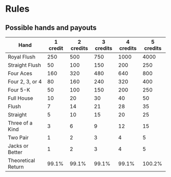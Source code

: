 # Rules

## Possible hands and payouts

| Hand               | 1 credit | 2 credits | 3 credits | 4 credits | 5 credits |
|--------------------|----------|-----------|-----------|-----------|-----------|
| Royal Flush        | 250      | 500       | 750       | 1000      | 4000      |
| Straight Flush     | 50       | 100       | 150       | 200       | 250       |
| Four Aces          | 160      | 320       | 480       | 640       | 800       |
| Four 2, 3, or 4    | 80       | 160       | 240       | 320       | 400       |
| Four 5-K           | 50       | 100       | 150       | 200       | 250       |
| Full House         | 10       | 20        | 30        | 40        | 50        |
| Flush              | 7        | 14        | 21        | 28        | 35        |
| Straight           | 5        | 10        | 15        | 20        | 25        |
| Three of a Kind    | 3        | 6         | 9         | 12        | 15        |
| Two Pair           | 1        | 2         | 3         | 4         | 5         |
| Jacks or Better    | 1        | 2         | 3         | 4         | 5         |
| Theoretical Return | 99.1%    | 99.1%     | 99.1%     | 99.1%     | 100.2%    |
